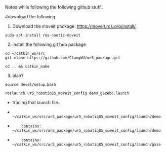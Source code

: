 Notes while following the following github stuff..

#download the following

1. Download the moveit package: https://moveit.ros.org/install/
```
sudo apt install ros-noetic-moveit
```
2.  install the following git hub package
```
cd ~/catkin_ws/src
git clone https://github.com/ClangWU/ur5_package.git
```
```
cd .. && catkin_make
```
3. blah?
```
source devel/setup.bash
```
```
roslaunch ur5_robotiq85_moveit_config demo_gazebo.launch
```
- tracing that launch file..
-         ~/catkin_ws/src/ur5_package/ur5_robotiq85_moveit_config/launch/demo_gazebo.launch
-         contains: ~/catkin_ws/src/ur5_package/ur5_robotiq85_moveit_config/launch/demo.launch
-         contains: ~/catkin_ws/src/ur5_package/ur5_robotiq85_moveit_config/launch/gazebo.launch
        

